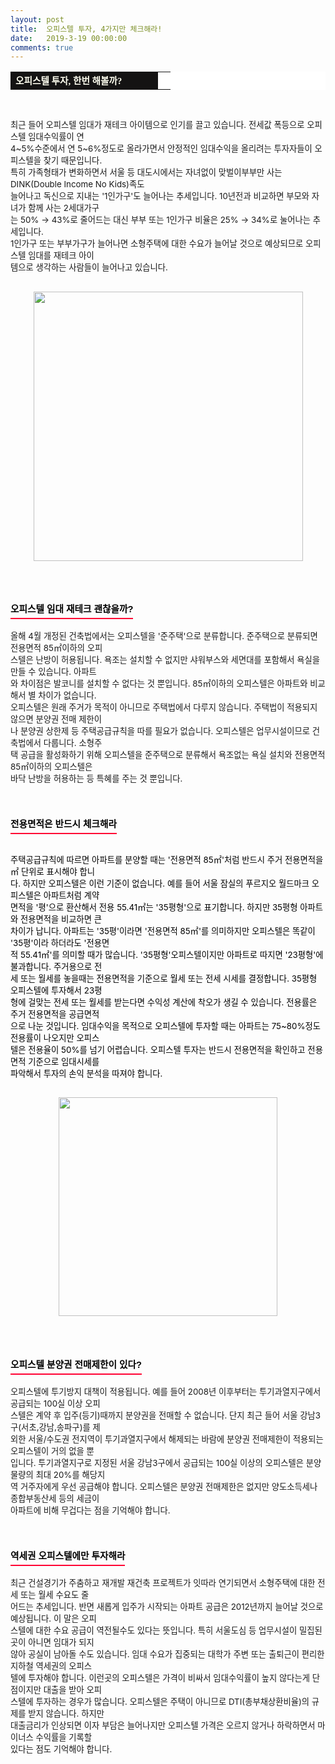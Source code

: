 ```yaml
---
layout: post
title:  오피스텔 투자, 4가지만 체크해라!
date:   2019-3-19 00:00:00
comments: true
---
```





<table width="99%" bgcolor="#ffffff" cellspacing="1" cellpadding="2"><tbody><tr><td width="220" bgcolor="#141313" style-="border-bottom:#141313 1px solid; border-left:#141313 1px solid; border-top:#141313 1px solid; &#13;&#10;border-right:#141313 1px solid"><span style="color: rgb(0, 0, 0); font-family: 맑은 고딕, dotum, verdana; font-size: 11pt;"><strong><span syle="font-size:11pt"><font color="#fffff0">오피스텔 투자, 한번 해볼까?</font></span></strong></span></td><td style="border-width: 0px 0px 1px; border-style: solid; border-color: rgb(255, 255, 255) rgb(255, 255, 255) rgb(20, 19, 19);"><span style="font-size: 11pt;"><font color="#000000">&nbsp;</font></span></td></tr></tbody></table><p><span style="font-size: 10pt;">﻿</span><br></p><span style="font-size: 10pt;"><p>﻿최근 들어 오피스텔 임대가 재테크 아이템으로 인기를 끌고 있습니다. 전세값 폭등으로 오피스텔 임대수익률이 연&nbsp; <br>4~5%수준에서 연 5~6%정도로 올라가면서 안정적인 임대수익을 올리려는 투자자들이 오피스텔을 찾기 때문입니다.<br>특히 가족형태가 변화하면서 서울 등 대도시에서는 자녀없이 맞벌이부부만 사는 DINK(Double Income No Kids)족도 <br> 늘어나고 독신으로 지내는 '1인가구'도 늘어나는 추세입니다. 10년전과 비교하면 부모와 자녀가 함께 사는 2세대가구<br> 는 50% → 43%로 줄어드는 대신 부부 또는 1인가구 비율은 25% → 34%로 눌어나는 추세입니다.<br>1인가구 또는 부부가구가 늘어나면 소형주택에 대한 수요가 늘어날 것으로 예상되므로 오피스텔 임대를 재테크 아이<br> 템으로 생각하는 사람들이 늘어나고 있습니다.<br><br></p><div class="imageblock center" style="text-align: center; clear: both;"><span data-url="https://t1.daumcdn.net/cfile/tistory/176350054CE38BEA71?download" data-lightbox="lightbox"><img width="431" height="144" style="height: auto; cursor: pointer; max-width: 100%;" alt="" src="https://t1.daumcdn.net/cfile/tistory/176350054CE38BEA71" filename="오피1.jpg" filemime="image/jpeg"></span></div><p><br></p><span style="font-size: 10pt;"><p></p><div><div style="line-height: 1.7;"><br><h3 style="font: bold 11pt/normal 맑은 고딕, Dotum, Sans-serif; margin: 0px; padding: 0px 0px 5px; border-bottom-color: rgb(255, 0, 51); border-bottom-width: 2px; border-bottom-style: solid; float: left; font-size-adjust: none; font-stretch: normal;"><font color="#000000">오피스텔 임대 재테크 괜찮을까?</font></h3></div></div><p><br><br>올해 4월 개정된 건축법에서는 오피스텔을 '준주택'으로 분류합니다. 준주택으로 분류되면 전용면적 85㎡이하의 오피<br> 스텔은 난방이 허용됩니다. 욕조는 설치할 수 없지만 샤워부스와 세면대를 포함해서 욕실을 만들 수 있습니다. 아파트<br> 와 차이점은 발코니를 설치할 수 없다는 것 뿐입니다. 85㎡이하의 오피스텔은 아파트와 비교해서 별 차이가 없습니다.<br>오피스텔은 원래 주거가 목적이 아니므로 주택법에서 다루지 않습니다. 주택법이 적용되지 않으면 분양권 전매 제한이<br> 나 분양권 상한제 등 주택공급규칙을 따를 필요가 없습니다. 오피스텔은 업무시설이므로 건축법에서 다룹니다. 소형주<br> 택 공급을 활성화하기 위해 오피스텔을 준주택으로 분류해서 욕조없는 욕실 설치와 전용면적 85㎡이하의 오피스텔은 <br> 바닥 난방을 허용하는 등 특혜를 주는 것 뿐입니다.<br><br></p><strong><p></p><font color="#e31600"><p></p><div><div style="line-height: 1.7;"><br><h3 style="font: bold 11pt/normal 맑은 고딕, Dotum, Sans-serif; margin: 0px; padding: 0px 0px 5px; border-bottom-color: rgb(255, 0, 51); border-bottom-width: 2px; border-bottom-style: solid; float: left; font-size-adjust: none; font-stretch: normal;"><font color="#000000">전용면적은 반드시 체크해라</font></h3></div></div><p><br></p></font><p></p></strong><p><br><font color="#000000"> 주택공급규칙에 따르면 아파트를 분양할 때는 '전용면적 85㎡'처럼 반드시 주거 전용면적을 ㎡ 단위로 표시해야 합니<br> 다. 하지만 오피스텔은 이런 기준이 없습니다. 예를 들어 서울 잠실의 푸르지오 월드마크 오피스텔은 아파트처럼 계약 <br> 면적을 '평'으로 환산해서 전용 55.41㎡는 '35평형'으로 표기합니다. 하지만 35평형 아파트와 전용면적을 비교하면 큰 <br> 차이가 납니다. 아파트는 '35평'이라면 '전용면적 85㎡'를 의미하지만 오피스텔은 똑같이 '35평'이라 하더라도 '전용면<br> 적 55.41㎡'를 의미할 때가 많습니다. '35평형'오피스텔이지만 아파트로 따지면 '23평형'에 불과합니다. 주거용으로 전<br> 세 또는 월세를 놓을때는 전용면적을 기준으로 월세 또는 전세 시세를 결정합니다. 35평형 오피스텔에 투자해서 23평<br> 형에 걸맞는 전세 또는 월세를 받는다면 수익성 계산에 착오가 생길 수 있습니다. 전용률은 주거 전용면적을 공급면적<br> 으로 나눈 것입니다. 임대수익을 목적으로 오피스텔에 투자할 때는 아파트는 75~80%정도 전용률이 나오지만 오피스<br> 텔은 전용율이 50%를 넘기 어렵습니다. 오피스텔 투자는 반드시 전용면적을 확인하고 전용면적 기준으로 임대시세를 <br> 파악해서 투자의 손익 분석을 따져야 합니다.<br><br></font></p><div class="imageblock center" style="text-align: center; clear: both;"><span data-url="https://t1.daumcdn.net/cfile/tistory/186350054CE38BEA72?download" data-lightbox="lightbox"><font color="#000000"><img width="350" height="122" style="height: auto; cursor: pointer; max-width: 100%;" alt="" src="https://t1.daumcdn.net/cfile/tistory/186350054CE38BEA72" filename="오피2.jpg" filemime="image/jpeg"></font></span></div><p><br></p><div><div style="line-height: 1.7;"><br><h3 style="font: bold 11pt/normal 맑은 고딕, Dotum, Sans-serif; margin: 0px; padding: 0px 0px 5px; border-bottom-color: rgb(255, 0, 51); border-bottom-width: 2px; border-bottom-style: solid; float: left; font-size-adjust: none; font-stretch: normal;"><font color="#000000">오피스텔 분양권 전매제한이 있다?</font></h3></div></div><p><br><br>오피스텔에 투기방지 대책이 적용됩니다. 예를 들어 2008년 이후부터는 투기과열지구에서 공급되는 100실 이상 오피<br> 스텔은 계약 후 입주(등기)때까지 분양권을 전매할 수 없습니다. 단지 최근 들어 서울 강남3구(서초,강남,송파구)를 제<br> 외한 서울/수도권 전지역이 투기과열지구에서 해제되는 바람에 분양권 전매제한이 적용되는 오피스텔이 거의 없을 뿐<br> 입니다. 투기과열지구로 지정된 서울 강남3구에서 공급되는 100실 이상의 오피스텔은 분양물량의 최대 20%를 해당지<br> 역 거주자에게 우선 공급해야 합니다. 오피스텔은 분양권 전매제한은 없지만 양도소득세나 종합부동산세 등의 세금이 <br> 아파트에 비해 무겁다는 점을 기억해야 합니다.<br><br></p><div><div style="line-height: 1.7;"><br><h3 style="font: bold 11pt/normal 맑은 고딕, Dotum, Sans-serif; margin: 0px; padding: 0px 0px 5px; border-bottom-color: rgb(255, 0, 51); border-bottom-width: 2px; border-bottom-style: solid; float: left; font-size-adjust: none; font-stretch: normal;"><font color="#000000">역세권 오피스텔에만 투자해라</font></h3></div></div><p><br><br>최근 건설경기가 주춤하고 재개발 재건축 프로젝트가 잇따라 연기되면서 소형주택에 대한 전세 또는 월세 수요도 줄<br> 어드는 추세입니다. 반면 새롭게 입주가 시작되는 아파트 공급은 2012년까지 늘어날 것으로 예상됩니다. 이 말은 오피<br> 스텔에 대한 수요 공급이 역전될수도 있다는 뜻입니다. 특히 서울도심 등 업무시설이 밀집된 곳이 아니면 임대가 되지<br> 않아 공실이 남아돌 수도 있습니다. 임대 수요가 집중되는 대학가 주변 또는 출퇴근이 편리한 지하철 역세권의 오피스<br> 텔에 투자해야 합니다. 이런곳의 오피스텔은 가격이 비싸서 임대수익률이 높지 않다는게 단점이지만 대출을 받아 오피<br> 스텔에 투자하는 경우가 많습니다. 오피스텔은 주택이 아니므로 DTI(총부채상환비율)의 규제를 받지 않습니다. 하지만<br> 대출금리가 인상되면 이자 부담은 늘어나지만 오피스텔 가격은 오르지 않거나 하락하면서 마이너스 수익률을 기록할 <br> 있다는 점도 기억해야 합니다.</p></span><p><br></p></span><p><br></p>
<p><br></p>